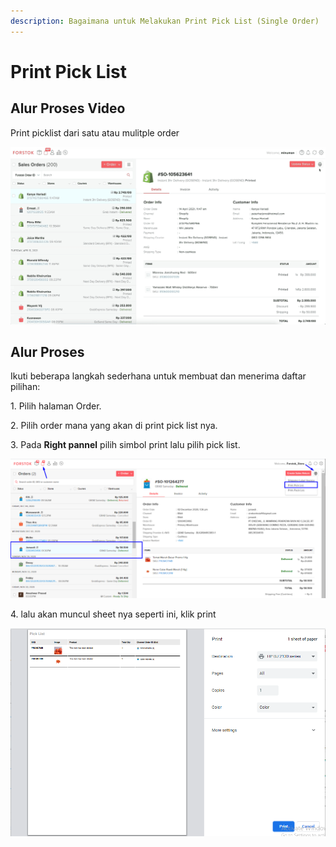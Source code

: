 ```yaml
---
description: Bagaimana untuk Melakukan Print Pick List (Single Order)
---
```


# Print Pick List

## **Alur Proses Video**

Print picklist dari satu atau mulitple order

![](../../.gitbook/assets/print-picklist.gif)

## **Alur Proses**

Ikuti beberapa langkah sederhana untuk membuat dan menerima daftar pilihan:

1\. Pilih halaman Order.

2\. Pilih order mana yang akan di print pick list nya.&#x20;

3\. Pada **Right pannel** pilih simbol print lalu pilih pick list.

![](<../../.gitbook/assets/image (59).png>)

4\. lalu akan muncul sheet nya seperti ini, klik print

![](<../../.gitbook/assets/image (134).png>)
